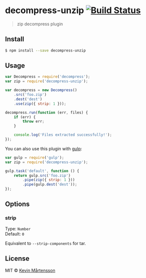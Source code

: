 # decompress-unzip [![Build Status](http://img.shields.io/travis/kevva/decompress-zip.svg?style=flat)](https://travis-ci.org/kevva/decompress-unzip)

> zip decompress plugin

## Install

```sh
$ npm install --save decompress-unzip
```

## Usage

```js
var Decompress = require('decompress');
var zip = require('decompress-unzip');

var decompress = new Decompress()
    .src('foo.zip')
    .dest('dest')
    .use(zip({ strip: 1 }));

decompress.run(function (err, files) {
    if (err) {
        throw err;
    }

    console.log('Files extracted successfully!'); 
});
```

You can also use this plugin with [gulp](http://gulpjs.com):

```js
var gulp = require('gulp');
var zip = require('decompress-unzip');

gulp.task('default', function () {
    return gulp.src('foo.zip')
        .pipe(zip({ strip: 1 }))
        .pipe(gulp.dest('dest'));
});
```

## Options

### strip

Type: `Number`  
Default: `0`

Equivalent to `--strip-components` for tar.

## License

MIT © [Kevin Mårtensson](https://github.com/kevva)
